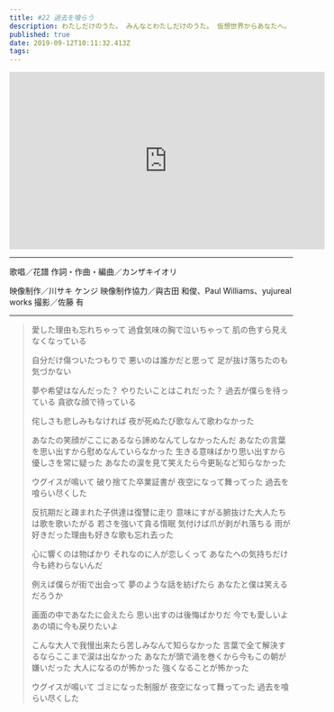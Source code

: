 ```yaml
---
title: #22 過去を喰らう
description: わたしだけのうた。 みんなとわたしだけのうた。 仮想世界からあなたへ。
published: true
date: 2019-09-12T10:11:32.413Z
tags: 
---
```


<iframe width="560" height="315" src="https://www.youtube-nocookie.com/embed/tMKrECxEpq8" frameborder="0" allow="accelerometer; autoplay; encrypted-media; gyroscope; picture-in-picture" allowfullscreen></iframe>

***
歌唱／花譜
作詞・作曲・編曲／カンザキイオリ

映像制作／川サキ ケンジ
映像制作協力／與古田 和俊、Paul Williams、yujureal works
撮影／佐藤 有
***
> 愛した理由も忘れちゃって
> 過食気味の胸で泣いちゃって
> 肌の色すら見えなくなっている
>
> 自分だけ傷ついたつもりで
> 悪いのは誰かだと思って
> 足が抜け落ちたのも気づかない
> 
> 夢や希望はなんだった？
> やりたいことはこれだった？
> 過去が僕らを待っている
> 貪欲な顔で待っている
>
> 侘しさも悲しみもなければ
> 夜が死ぬたび歌なんて歌わなかった
> 
> あなたの笑顔がここにあるなら諦めなんてしなかったんだ
> あなたの言葉を思い出すから慰めなんていらなかった
> 生きる意味ばかり思い出すから優しさを常に疑った
> あなたの涙を見て笑えたら今更恥など知らなかった
> 
> ウグイスが鳴いて
> 破り捨てた卒業証書が
> 夜空になって舞ってった
> 過去を喰らい尽くした
> 
> 
> 反抗期だと疎まれた子供達は復讐に走り
> 意味にすがる腑抜けた大人たちは歌を歌いたがる
> 若さを強いて貪る惰眠
> 気付けば爪が剥がれ落ちる
> 雨が好きだった理由も好きな歌も忘れ去った
> 
> 心に響くのは物ばかり
> それなのに人が恋しくって
> あなたへの気持ちだけ今も終わらないんだ
> 
> 例えば僕らが街で出会って
> 夢のような話を紡げたら
> あなたと僕は笑えるだろうか
>
> 画面の中であなたに会えたら
> 思い出すのは後悔ばかりだ
> 今でも愛しいよ
> あの頃に今も戻りたいよ
> 
> こんな大人で我慢出来たら苦しみなんて知らなかった
> 言葉で全て解決するならここまで涙は出なかった
> あなたが頭で渦を巻くから今もこの朝が嫌いだった
> 大人になるのが怖かった
> 強くなることが怖かった
> 
> ウグイスが鳴いて
> ゴミになった制服が
> 夜空になって舞ってった
> 過去を喰らい尽くした
